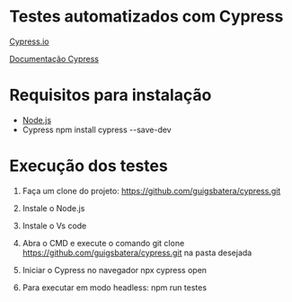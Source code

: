 # Testes automatizados com Cypress

[Cypress.io](https://www.automationexercise.com/)

[Documentação Cypress](https://docs.cypress.io/guides/overview/why-cypress.html)


# Requisitos para instalação

* [Node.js](https://nodejs.org/en/)
* Cypress npm install cypress --save-dev


# Execução dos testes
1. Faça um clone do projeto: https://github.com/guigsbatera/cypress.git
2. Instale o Node.js
3. Instale o Vs code 
4. Abra o CMD e execute o comando git clone https://github.com/guigsbatera/cypress.git na pasta desejada

5. Iniciar o Cypress no navegador
   npx cypress open

6. Para executar em modo headless:
   npm run testes
